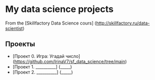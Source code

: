 # My data science projects
From the [Skillfactory Data Science cours] (http://skillfactory.ru/data-scientist)

## Проекты 

* [Проект 0. Игра: Угадай число] (https://github.com/IrinaV7/sf_data_science/tree/main)
* [Проект 1. __________] (_____)
* [Проект 2. __________] (_____)
